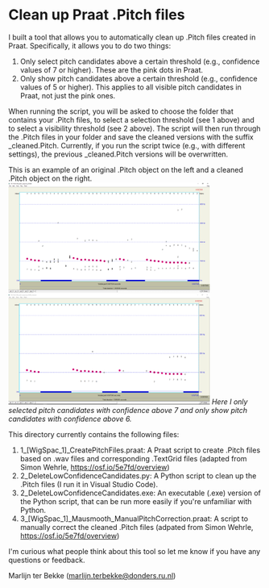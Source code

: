 # Clean up Praat .Pitch files

I built a tool that allows you to automatically clean up .Pitch files created in Praat. Specifically, it allows you to do two things:
1. Only select pitch candidates above a certain threshold (e.g., confidence values of 7 or higher). These are the pink dots in Praat.
2. Only show pitch candidates above a certain threshold (e.g., confidence values of 5 or higher). This applies to all visible pitch candidates in Praat, not just the pink ones.

When running the script, you will be asked to choose the folder that contains your .Pitch files, to select a selection threshold (see 1 above) and to select a visibility threshold (see 2 above). The script will then run through the .Pitch files in your folder and save the cleaned versions with the suffix _cleaned.Pitch. Currently, if you run the script twice (e.g., with different settings), the previous _cleaned.Pitch versions will be overwritten.

This is an example of an original .Pitch object on the left and a cleaned .Pitch object on the right.
<img src="original_pitch.png" alt="Screenshot of original pitch track in Praat" width=400/> <img src="cleaned_pitch.png" alt="Screenshot of cleaned pitch track in Praat" width=400/>
*Here I only selected pitch candidates with confidence above 7 and only show pitch candidates with confidence above 6.*

This directory currently contains the following files:
1. 1_[WigSpac_1]_CreatePitchFiles.praat: A Praat script to create .Pitch files based on .wav files and corresponding .TextGrid files (adapted from Simon Wehrle, https://osf.io/5e7fd/overview)
2. 2_DeleteLowConfidenceCandidates.py: A Python script to clean up the .Pitch files (I run it in Visual Studio Code). 
3. 2_DeleteLowConfidenceCandidates.exe: An executable (.exe) version of the Python script, that can be run more easily if you're unfamiliar with Python.
4. 3_[WigSpac_1]_Mausmooth_ManualPitchCorrection.praat: A script to manually correct the cleaned .Pitch files (adpated from Simon Wehrle, https://osf.io/5e7fd/overview)

I'm curious what people think about this tool so let me know if you have any questions or feedback.

Marlijn ter Bekke (marlijn.terbekke@donders.ru.nl)

